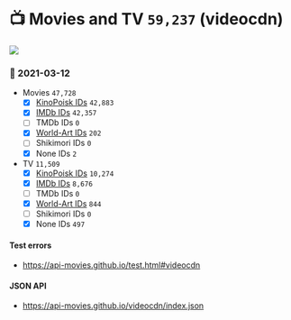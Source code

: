 # :tv: Movies and TV `59,237` (videocdn)

<a href="https://API-Movies.github.io"><img src="https://API-Movies.github.io/banner.png?cache"></a>

### :date: 2021-03-12
- Movies `47,728`
  - [x] <a href="https://API-Movies.github.io/videocdn/movie_kinopoisk_ids.json">KinoPoisk IDs</a> `42,883`
  - [x] <a href="https://API-Movies.github.io/videocdn/movie_imdb_ids.json">IMDb IDs</a> `42,357`
  - [ ] TMDb IDs `0`
  - [x] <a href="https://API-Movies.github.io/videocdn/movie_world_art_ids.json">World-Art IDs</a> `202`
  - [ ] Shikimori IDs `0`
  - [x] None IDs `2`
- TV `11,509`
  - [x] <a href="https://API-Movies.github.io/videocdn/tv_kinopoisk_ids.json">KinoPoisk IDs</a> `10,274`
  - [x] <a href="https://API-Movies.github.io/videocdn/tv_imdb_ids.json">IMDb IDs</a> `8,676`
  - [ ] TMDb IDs `0`
  - [x] <a href="https://API-Movies.github.io/videocdn/tv_world_art_ids.json">World-Art IDs</a> `844`
  - [ ] Shikimori IDs `0`
  - [x] None IDs `497`
#### Test errors
- <a href='https://api-movies.github.io/test.html#videocdn'>https://api-movies.github.io/test.html#videocdn</a>
#### JSON API
- <a href='https://api-movies.github.io/videocdn/index.json'>https://api-movies.github.io/videocdn/index.json</a>
